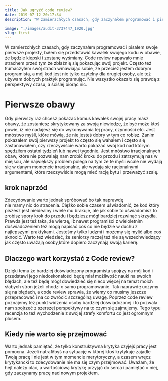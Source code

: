 ```yaml
---
title: Jak ugryźć code review?
date: 2019-07-12 20:17:34
description: "W zamierzchłych czasach, gdy zaczynałem programować i pisałem swoje pierwsze projekty, bałem się przedstawić kawałek swojego kodu w obawie, że będzie kiepski i zostanę wyśmiany. Code review napawało mnie strachem przed tym że zbłaźnię się pokazując swój projekt. Często też tłumaczyłem swój strach wmawiając sobie, że przecież jestem dobrym programistą, a mój kod jest nie tylko czytelny dla drugiej osoby, ale też używam dobrych praktyk programując. Nie wszystko okazało się prawdą z perspektywy czasu, a ściślej biorąc nic."

image: "./images/audit-3737447_1920.jpg"
slug: first
---
```


W zamierzchłych czasach, gdy zaczynałem programować i pisałem swoje pierwsze projekty, bałem się przedstawić kawałek swojego kodu w obawie, że będzie kiepski i zostanę wyśmiany. Code review napawało mnie strachem przed tym że zbłaźnię się pokazując swój projekt. Często też tłumaczyłem swój strach wmawiając sobie, że przecież jestem dobrym programistą, a mój kod jest nie tylko czytelny dla drugiej osoby, ale też używam dobrych praktyk programując. Nie wszystko okazało się prawdą z perspektywy czasu, a ściślej biorąc nic.

# Pierwsze obawy

Gdy pierwszy raz chcesz pokazać komuś kawałek swojej pracy masz obawy, że zostaniesz skrytykowany za swoją niewiedzę, że być może ktoś powie, iż nie nadajesz się do wykonywania
tej pracy, czynności etc. Jest mnóstwo myśli, które mówią, że nie jesteś dobry w tym co robisz.
Zanim pokazałem swój pierwszy projekt to często się wahałem i często się zastanawiałem, czy rzeczywiście warto pokazać swój kod nad którym spędziłem ostatni tydzień lub nawet tygodnie.
Jest mnóstwo irracjonalnych obaw, które nie pozwalają nam zrobić kroku do przodu i zatrzymują nas w miejscu, ale największy problem polega na tym że te myśli wcale nie wydają się w danym momencie irracjonalne, ale wydają się racjonalnymi argumentami, które rzeczywiście mogą
mieć rację bytu i przeważyć szalę.

## krok naprzód

Zdecydowanie warto jednak spróbować bo tak naprawdę  
nie mamy nic do stracenia. Ciężko sobie czasem uświadomić, że kod który piszesz jest nieidealny i wiele mu brakuje, ale jak sobie to uświadomisz to zrobisz spory krok do przodu i będziesz mógł bardziej rozwinąć skrzydła. Prawda jest też taka, że wierzę, iż nawet programiści z wieloletnim doświadczeniem też mogą napisać coś co nie będzie w duchu z najlepszymi praktykami. Jesteśmy tylko ludźmi i możemy się mylić albo coś sknocić. Warto też wiedzieć, że seniorzy raczej też nie są wszechwiedzący jak często uważają osoby,które dopiero zaczynają swoją karierę.

## Dlaczego wart korzystać z Code review?

Dzięki temu że bardziej doświadczony programista spojrzy na mój kod i przedstawi jego niedoskonałości będę miał możliwość nauki na swoich błędach, ale też będę mógł dowiedzieć się nieco więcej na temat moich słabych stron jeżeli chodzi o samo programowanie. Tak naprawdę uczymy się na błędach, a code review sprawia, że wiemy co musimy jeszcze przepracować i na co zwrócić szczególną uwagę. Poprzez code review poznajemy też punkt widzenia osoby bardziej doświadczonej i to pozwala nam spojrzeć z szerszej perspektywy na to czym się zajmujemy. Tego typu recenzja to też wychodzenie z swojej strefy komfortu co jest ogromnym plusem.

## Kiedy nie warto się przejmować

Warto jednak pamiętać, że tylko konstruktywna krytyka czyjejś pracy jest pomocna. Jeżeli natrafiłbyś na sytuację w której ktoś krytykuje zajadle Twoją pracę i nie jest w tym momencie
merytoryczny, a czasem wręcz krytykancki to zdecydowanie nie ma się czym przejmować.
Uważam, że hejt należy olać, a wartościową krytykę przyjąć do serca i pamiętać o niej,
gdy zaczynamy pracę nad nowym projektem.
